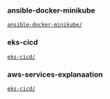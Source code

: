 ### ansible-docker-minikube

[`ansible-docker-minikube/`](./ansible-docker-minikube)

### eks-cicd

[`eks-cicd/`](./eks-cicd)

### aws-services-explanaation

[`eks-cicd/`](./aws-services-explanaation)


